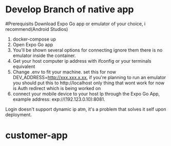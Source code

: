 # Develop Branch of native app

#Prerequisits
Download Expo Go app or emulator of your choice, i recommend(Android Studios)

1. docker-compose up
2. Open Expo Go app
3. You'll be shown several options for connecting ignore them there is no emulator inside the container.
4. Get your host computer ip address with ifconfig or your terminals equivalent
5. Change .env to fit your machine. set this for now DEV_ADDRESS=http://xxx.xxx.x.xx, if you're planning to run an emulator you should put this to http://localhost only thing that wont work for now is Auth redirect which is being worked on
6. connect your mobile device to your host Ip through the Expo Go App, example address: exp://(192.123.0.10):8081.

Login doesn't support dynamic ip atm, it's a problem that solves it self upon deployment.
# customer-app
